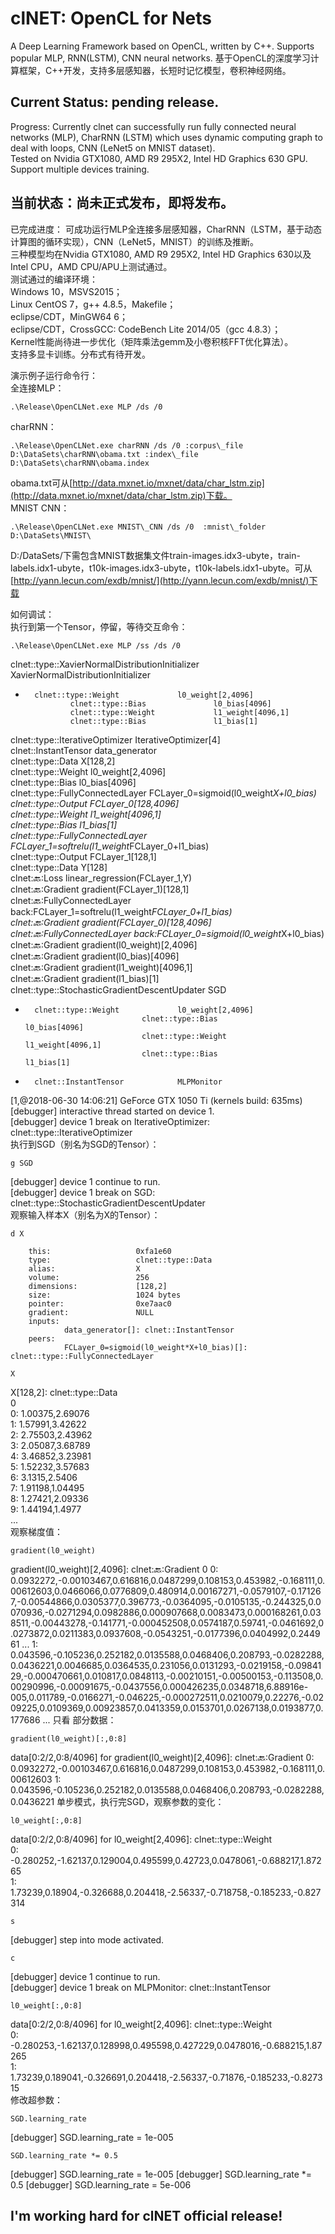 
# clNET: **OpenCL for Nets**
A Deep Learning Framework based on OpenCL, written by C++. Supports popular MLP, RNN(LSTM), CNN neural networks. 
基于OpenCL的深度学习计算框架，C++开发，支持多层感知器，长短时记忆模型，卷积神经网络。

Current Status: **pending release**.
-
Progress: Currently clnet can successfully run fully connected neural networks (MLP), CharRNN (LSTM) which uses dynamic computing graph to deal with loops, CNN (LeNet5 on MNIST dataset).  
Tested on Nvidia GTX1080, AMD R9 295X2, Intel HD Graphics 630 GPU.  
Support multiple devices training.

当前状态：尚未正式发布，即将发布。
-
已完成进度：
可成功运行MLP全连接多层感知器，CharRNN（LSTM，基于动态计算图的循环实现），CNN（LeNet5，MNIST）的训练及推断。  
三种模型均在Nvidia GTX1080, AMD R9 295X2, Intel HD Graphics 630以及Intel CPU，AMD CPU/APU上测试通过。  
测试通过的编译环境：  
Windows 10，MSVS2015；  
Linux CentOS 7，g++ 4.8.5，Makefile；  
eclipse/CDT，MinGW64 6；  
eclipse/CDT，CrossGCC: CodeBench Lite 2014/05（gcc 4.8.3）；  
Kernel性能尚待进一步优化（矩阵乘法gemm及小卷积核FFT优化算法）。   
支持多显卡训练。分布式有待开发。

演示例子运行命令行：  
全连接MLP：  
```
.\Release\OpenCLNet.exe MLP /ds /0
```  
charRNN：
```  
.\Release\OpenCLNet.exe charRNN /ds /0 :corpus\_file D:\DataSets\charRNN\obama.txt :index\_file D:\DataSets\charRNN\obama.index
```  
obama.txt可从[http://data.mxnet.io/mxnet/data/char_lstm.zip](http://data.mxnet.io/mxnet/data/char_lstm.zip)下载。  
MNIST CNN：  
```
.\Release\OpenCLNet.exe MNIST\_CNN /ds /0  :mnist\_folder D:\DataSets\MNIST\
```  
D:/DataSets/下需包含MNIST数据集文件train-images.idx3-ubyte，train-labels.idx1-ubyte，t10k-images.idx3-ubyte，t10k-labels.idx1-ubyte。可从[http://yann.lecun.com/exdb/mnist/](http://yann.lecun.com/exdb/mnist/)下载

如何调试：  
执行到第一个Tensor，停留，等待交互命令：  
```
.\Release\OpenCLNet.exe MLP /ss /ds /0  
```
clnet::type::XavierNormalDistributionInitializer                XavierNormalDistributionInitializer  
-       clnet::type::Weight             l0_weight[2,4096]  
                clnet::type::Bias               l0_bias[4096]  
                clnet::type::Weight             l1_weight[4096,1]  
                clnet::type::Bias               l1_bias[1]  
clnet::type::IterativeOptimizer         IterativeOptimizer[4]  
                clnet::InstantTensor            data_generator  
                clnet::type::Data               X[128,2]  
                clnet::type::Weight             l0_weight[2,4096]  
                clnet::type::Bias               l0_bias[4096]  
                clnet::type::FullyConnectedLayer                FCLayer_0=sigmoid(l0_weight*X+l0_bias)  
                clnet::type::Output             FCLayer_0[128,4096]  
                clnet::type::Weight             l1_weight[4096,1]  
                clnet::type::Bias               l1_bias[1]  
                clnet::type::FullyConnectedLayer                FCLayer_1=softrelu(l1_weight*FCLayer_0+l1_bias)  
                clnet::type::Output             FCLayer_1[128,1]  
                clnet::type::Data               Y[128]  
                clnet::back::Loss               linear_regression(FCLayer_1,Y)  
                clnet::back::Gradient           gradient(FCLayer_1)[128,1]  
                clnet::back::FullyConnectedLayer                back:FCLayer_1=softrelu(l1_weight*FCLayer_0+l1_bias)  
                clnet::back::Gradient           gradient(FCLayer_0)[128,4096]  
                clnet::back::FullyConnectedLayer                back:FCLayer_0=sigmoid(l0_weight*X+l0_bias)  
                clnet::back::Gradient           gradient(l0_weight)[2,4096]  
                clnet::back::Gradient           gradient(l0_bias)[4096]  
                clnet::back::Gradient           gradient(l1_weight)[4096,1]  
                clnet::back::Gradient           gradient(l1_bias)[1]  
                clnet::type::StochasticGradientDescentUpdater           SGD  
-       clnet::type::Weight             l0_weight[2,4096]  
                                clnet::type::Bias               l0_bias[4096]  
                                clnet::type::Weight             l1_weight[4096,1]  
                                clnet::type::Bias               l1_bias[1]  
-       clnet::InstantTensor            MLPMonitor  

[1,@2018-06-30 14:06:21] GeForce GTX 1050 Ti (kernels build: 635ms)  
[debugger] interactive thread started on device 1.  
[debugger] device 1 break on IterativeOptimizer: clnet::type::IterativeOptimizer  
执行到SGD（别名为SGD的Tensor）：  
```
g SGD
```  
[debugger] device 1 continue to run.  
[debugger] device 1 break on SGD: clnet::type::StochasticGradientDescentUpdater  
观察输入样本X（别名为X的Tensor）：  
```
d X  
```
        this:                   0xfa1e60  
        type:                   clnet::type::Data  
        alias:                  X  
        volume:                 256  
        dimensions:             [128,2]  
        size:                   1024 bytes  
        pointer:                0xe7aac0  
        gradient:               NULL  
        inputs:  
                data_generator[]: clnet::InstantTensor  
        peers:  
                FCLayer_0=sigmoid(l0_weight*X+l0_bias)[]: clnet::type::FullyConnectedLayer  
```
X  
```
X[128,2]: clnet::type::Data  
0  
0:      1.00375,2.69076  
1:      1.57991,3.42622  
2:      2.75503,2.43962  
3:      2.05087,3.68789  
4:      3.46852,3.23981  
5:      1.52232,3.57683  
6:      3.1315,2.5406  
7:      1.91198,1.04495  
8:      1.27421,2.09336  
9:      1.44194,1.4977  
 ...  
观察梯度值：  
```
gradient(l0_weight)
```
gradient(l0_weight)[2,4096]: clnet::back::Gradient
0
0:      0.0932272,-0.00103467,0.616816,0.0487299,0.108153,0.453982,-0.168111,0.00612603,0.0466066,0.0776809,0.480914,0.00167271,-0.0579107,-0.171267,-0.00544866,0.0305377,0.396773,-0.0364095,-0.0105135,-0.244325,0.0070936,-0.0271294,0.0982886,0.000907668,0.0083473,0.000168261,0.038511,-0.00443278,-0.141771,-0.000452508,0.0574187,0.59741,-0.0461692,0.0273872,0.0211383,0.0937608,-0.0543251,-0.0177396,0.0404992,0.244961 ...
1:      0.043596,-0.105236,0.252182,0.0135588,0.0468406,0.208793,-0.0282288,0.0436221,0.0046685,0.0364535,0.231056,0.0131293,-0.0219158,-0.0984129,-0.000470661,0.010817,0.0848113,-0.00210151,-0.00500153,-0.113508,0.00290996,-0.00091675,-0.0437556,0.000426235,0.0348718,6.88916e-005,0.011789,-0.0166271,-0.046225,-0.000272511,0.0210079,0.22276,-0.0209225,0.0109369,0.00923857,0.0413359,0.0153701,0.0267138,0.0193877,0.177686 ...
只看 部分数据：  
```
gradient(l0_weight)[:,0:8]
```
data[0:2/2,0:8/4096] for gradient(l0_weight)[2,4096]: clnet::back::Gradient
0:      0.0932272,-0.00103467,0.616816,0.0487299,0.108153,0.453982,-0.168111,0.00612603
1:      0.043596,-0.105236,0.252182,0.0135588,0.0468406,0.208793,-0.0282288,0.0436221
单步模式，执行完SGD，观察参数的变化：  
```
l0_weight[:,0:8]
```
data[0:2/2,0:8/4096] for l0_weight[2,4096]: clnet::type::Weight  
0:      -0.280252,-1.62137,0.129004,0.495599,0.42723,0.0478061,-0.688217,1.87265  
1:      1.73239,0.18904,-0.326688,0.204418,-2.56337,-0.718758,-0.185233,-0.827314  
```
s
```
[debugger] step into mode activated.  
```
c
```
[debugger] device 1 continue to run.  
[debugger] device 1 break on MLPMonitor: clnet::InstantTensor  
```
l0_weight[:,0:8]
```
data[0:2/2,0:8/4096] for l0_weight[2,4096]: clnet::type::Weight  
0:      -0.280253,-1.62137,0.128998,0.495598,0.427229,0.0478016,-0.688215,1.87265  
1:      1.73239,0.189041,-0.326691,0.204418,-2.56337,-0.71876,-0.185233,-0.827315  
修改超参数：  
```
SGD.learning_rate
```
[debugger] SGD.learning_rate = 1e-005
```
SGD.learning_rate *= 0.5
```
[debugger] SGD.learning_rate = 1e-005
[debugger] SGD.learning_rate *= 0.5
[debugger] SGD.learning_rate = 5e-006

I'm working hard for **clNET** official release!
-